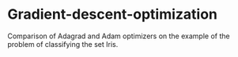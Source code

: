 # Gradient-descent-optimization
Comparison of Adagrad and Adam optimizers on the example of the problem of classifying the set Iris.
